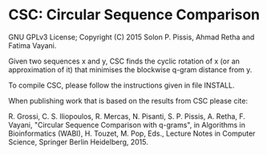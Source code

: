 CSC: Circular Sequence Comparison
===

GNU GPLv3 License; Copyright (C) 2015 Solon P. Pissis, Ahmad Retha and Fatima Vayani.

Given two sequences x and y, CSC finds the cyclic rotation of x (or an approximation of it) 
that minimises the blockwise q-gram distance from y.

To compile CSC, please follow the instructions given in file INSTALL.

When publishing work that is based on the results from CSC please cite:

R. Grossi, C. S. Iliopoulos, R. Mercas, N. Pisanti, S. P. Pissis, A. Retha, F. Vayani, "Circular Sequence Comparison with q-grams", in Algorithms in Bioinformatics (WABI), H. Touzet, M. Pop, Eds., Lecture Notes in Computer Science, Springer Berlin Heidelberg, 2015.

